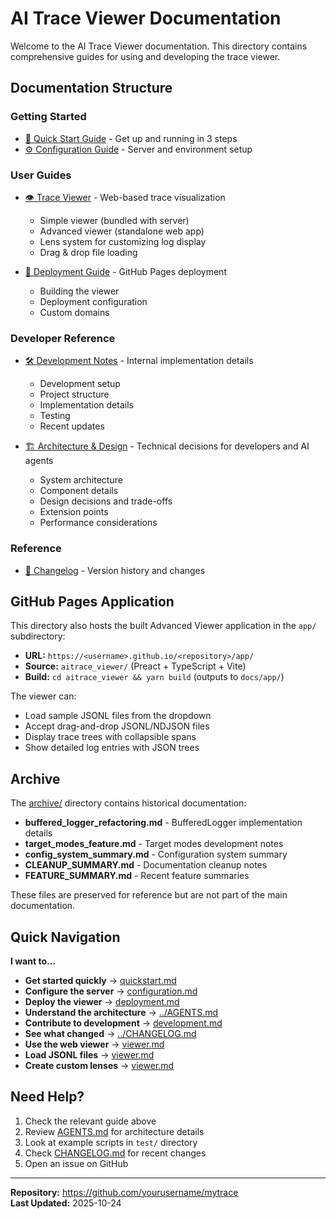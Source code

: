 # AI Trace Viewer Documentation

Welcome to the AI Trace Viewer documentation. This directory contains comprehensive guides for using and developing the trace viewer.

## Documentation Structure

### Getting Started

- [📖 Quick Start Guide](quickstart.md) - Get up and running in 3 steps
- [⚙️ Configuration Guide](configuration.md) - Server and environment setup

### User Guides

- [👁️ Trace Viewer](viewer.md) - Web-based trace visualization
  - Simple viewer (bundled with server)
  - Advanced viewer (standalone web app)
  - Lens system for customizing log display
  - Drag & drop file loading

- [🚀 Deployment Guide](deployment.md) - GitHub Pages deployment
  - Building the viewer
  - Deployment configuration
  - Custom domains

### Developer Reference

- [🛠️ Development Notes](development.md) - Internal implementation details
  - Development setup
  - Project structure
  - Implementation details
  - Testing
  - Recent updates

- [🏗️ Architecture & Design](../AGENTS.md) - Technical decisions for developers and AI agents
  - System architecture
  - Component details
  - Design decisions and trade-offs
  - Extension points
  - Performance considerations

### Reference

- [📝 Changelog](../CHANGELOG.md) - Version history and changes

## GitHub Pages Application

This directory also hosts the built Advanced Viewer application in the `app/` subdirectory:

- **URL:** `https://<username>.github.io/<repository>/app/`
- **Source:** `aitrace_viewer/` (Preact + TypeScript + Vite)
- **Build:** `cd aitrace_viewer && yarn build` (outputs to `docs/app/`)

The viewer can:
- Load sample JSONL files from the dropdown
- Accept drag-and-drop JSONL/NDJSON files
- Display trace trees with collapsible spans
- Show detailed log entries with JSON trees

## Archive

The [archive/](archive/) directory contains historical documentation:

- **buffered_logger_refactoring.md** - BufferedLogger implementation details
- **target_modes_feature.md** - Target modes development notes
- **config_system_summary.md** - Configuration system summary
- **CLEANUP_SUMMARY.md** - Documentation cleanup notes
- **FEATURE_SUMMARY.md** - Recent feature summaries

These files are preserved for reference but are not part of the main documentation.

## Quick Navigation

**I want to...**

- **Get started quickly** → [quickstart.md](quickstart.md)
- **Configure the server** → [configuration.md](configuration.md)
- **Deploy the viewer** → [deployment.md](deployment.md)
- **Understand the architecture** → [../AGENTS.md](../AGENTS.md)
- **Contribute to development** → [development.md](development.md)
- **See what changed** → [../CHANGELOG.md](../CHANGELOG.md)
- **Use the web viewer** → [viewer.md](viewer.md)
- **Load JSONL files** → [viewer.md](viewer.md#usage)
- **Create custom lenses** → [viewer.md](viewer.md#creating-custom-lenses)

## Need Help?

1. Check the relevant guide above
2. Review [AGENTS.md](../AGENTS.md) for architecture details
3. Look at example scripts in `test/` directory
4. Check [CHANGELOG.md](../CHANGELOG.md) for recent changes
5. Open an issue on GitHub

---

**Repository:** https://github.com/yourusername/mytrace  
**Last Updated:** 2025-10-24
